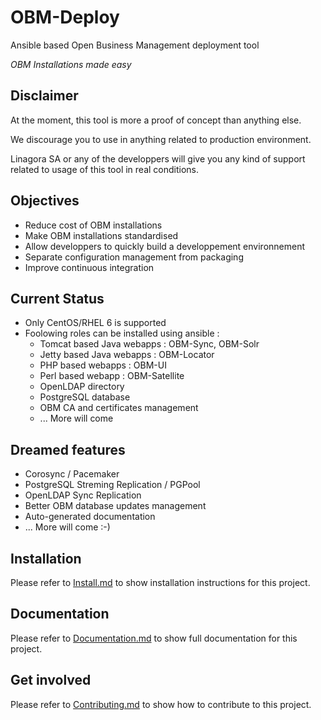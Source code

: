 OBM-Deploy
==========

Ansible based Open Business Management deployment tool

 _OBM Installations made easy_

Disclaimer
----------

At the moment, this tool is more a proof of concept than anything else.

We discourage you to use in anything related to production environment.

Linagora SA or any of the developpers will give you any kind of support
related to usage of this tool in real conditions.

Objectives
----------

 * Reduce cost of OBM installations
 * Make OBM installations standardised
 * Allow developpers to quickly build a developpement environnement
 * Separate configuration management from packaging
 * Improve continuous integration

Current Status
--------------

 * Only CentOS/RHEL 6 is supported
 * Foolowing roles can be installed using ansible :
    - Tomcat based Java webapps : OBM-Sync, OBM-Solr
    - Jetty based Java webapps : OBM-Locator
    - PHP based webapps : OBM-UI
    - Perl based webapp : OBM-Satellite
    - OpenLDAP directory
    - PostgreSQL database
    - OBM CA and certificates management
    - ... More will come

Dreamed features
----------------

 * Corosync / Pacemaker
 * PostgreSQL Streming Replication / PGPool
 * OpenLDAP Sync Replication
 * Better OBM database updates management
 * Auto-generated documentation
 * ... More will come :-)

Installation
------------

Please refer to [Install.md] to show installation instructions for this project.

Documentation
-------------

Please refer to [Documentation.md] to show full documentation for this project.

Get involved
------------

Please refer to [Contributing.md] to show how to contribute to this project.

[Install.md]: https://github.com/linagora/obm-deploy/blob/master/INSTALL.md "Install.md"
[Documentation.md]: https://github.com/linagora/obm-deploy/blob/master/DOCUMENTATION.md "Documentation.md"
[Contributing.md]: https://github.com/linagora/obm-deploy/blob/master/CONTRIBUTING.md "Contributing.md"

